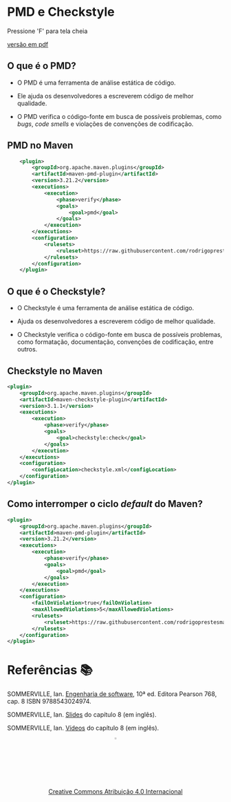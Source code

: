 <!-- .slide:  data-background-opacity="0.3" data-background-image="img/title.jpg"
data-transition="convex"  -->
# PMD e Checkstyle
<!-- .element: style="margin-bottom:100px; font-size: 50px; color:white; font-family: Marker Felt;" -->

Pressione 'F' para tela cheia
<!-- .element: style="font-size: small; color:white;" -->

[versão em pdf](?print-pdf)
<!-- .element: style="font-size: small;" -->


<!-- .slide: data-background="#185449" data-transition="convex"  -->
## O que é o PMD?
<!-- .element: style="margin-bottom:50px; font-size: 40px; font-family: Marker Felt; color:#F5F5F5" -->

- O PMD é uma ferramenta de análise estática de código.
<!-- .element: style="margin-bottom:50px; font-size: 23px; font-family: arial; color:#F5F5F5" -->

- Ele ajuda os desenvolvedores a escreverem código de melhor qualidade.
<!-- .element: style="margin-bottom:50px; font-size: 23px; font-family: arial; color:#F5F5F5" -->

- O PMD verifica o código-fonte em busca de possíveis problemas, como
_bugs_, _code smells_ e violações de convenções de codificação.
<!-- .element: style="margin-bottom:50px; font-size: 23px; font-family: arial; color:#F5F5F5" -->


<!-- .slide: data-background="white" data-transition="convex"  -->
## PMD no Maven
<!-- .element: style="margin-bottom:50px; font-size: 40px; font-family: Marker Felt; color:black" -->

```xml
    <plugin>
        <groupId>org.apache.maven.plugins</groupId>
        <artifactId>maven-pmd-plugin</artifactId>
        <version>3.21.2</version>
        <executions>
            <execution>
                <phase>verify</phase>
                <goals>
                    <goal>pmd</goal>
                </goals>
            </execution>
        </executions>
        <configuration>
            <rulesets>
                <ruleset>https://raw.githubusercontent.com/rodrigoprestesmachado/tpack/master/pmd.xml</ruleset>
            </rulesets>
        </configuration>
    </plugin>
```
<!-- .element: style="margin-bottom:50px; font-size: 20px; font-family: Courier New;" -->


<!-- .slide: data-background="#185449" data-transition="convex"  -->
## O que é o Checkstyle?
<!-- .element: style="margin-bottom:50px; font-size: 40px; font-family: Marker Felt; color:#F5F5F5" -->

 - O Checkstyle é uma ferramenta de análise estática de código.
<!-- .element: style="margin-bottom:50px; font-size: 23px; font-family: arial; color:#F5F5F5" -->

- Ajuda os desenvolvedores a escreverem código de melhor qualidade.
<!-- .element: style="margin-bottom:50px; font-size: 23px; font-family: arial; color:#F5F5F5" -->

- O Checkstyle verifica o código-fonte em busca de possíveis problemas, como
formatação, documentação, convenções de codificação, entre outros.
<!-- .element: style="margin-bottom:50px; font-size: 23px; font-family: arial; color:#F5F5F5" -->


<!-- .slide: data-background="white" data-transition="convex"  -->
## Checkstyle no Maven
<!-- .element: style="margin-bottom:50px; font-size: 40px; font-family: Marker Felt; color:black" -->

```xml
<plugin>
    <groupId>org.apache.maven.plugins</groupId>
    <artifactId>maven-checkstyle-plugin</artifactId>
    <version>3.1.1</version>
    <executions>
        <execution>
            <phase>verify</phase>
            <goals>
                <goal>checkstyle:check</goal>
            </goals>
        </execution>
    </executions>
    <configuration>
        <configLocation>checkstyle.xml</configLocation>
    </configuration>
</plugin>
```
<!-- .element: style="margin-bottom:50px; font-size: 20px; font-family: Courier New;" -->


<!-- .slide: data-background="white" data-transition="convex"  -->
## Como interromper o ciclo *default* do Maven?
<!-- .element: style="margin-bottom:50px; font-size: 40px; font-family: Marker Felt; color:black" -->

```xml
<plugin>
    <groupId>org.apache.maven.plugins</groupId>
    <artifactId>maven-pmd-plugin</artifactId>
    <version>3.21.2</version>
    <executions>
        <execution>
            <phase>verify</phase>
            <goals>
                <goal>pmd</goal>
            </goals>
        </execution>
    </executions>
    <configuration>
        <failOnViolation>true</failOnViolation>
        <maxAllowedViolations>5</maxAllowedViolations>
        <rulesets>
            <ruleset>https://raw.githubusercontent.com/rodrigoprestesmachado/tpack/master/pmd.xml</ruleset>
        </rulesets>
    </configuration>
</plugin>
```
<!-- .element: style="margin-bottom:50px; font-size: 20px; font-family: Courier New;" -->


<!-- .slide: data-background="#185449" data-transition="convex"  -->
# Referências 📚
<!-- .element: style="margin-bottom:50px; font-size: 40px; font-family: Marker Felt; color:#F5F5F5" -->

SOMMERVILLE, Ian. [Engenharia de software](https://biblioteca.ifrs.edu.br/pergamum_ifrs/biblioteca_s/acesso_login.php?cod_acervo_acessibilidade=5030950&acesso=aHR0cHM6Ly9taWRkbGV3YXJlLWJ2LmFtNC5jb20uYnIvU1NPL2lmcnMvOTc4ODU0MzAyNDk3NA==&label=acesso%20restrito), 10ª ed. Editora Pearson 768, cap. 8 ISBN 9788543024974.
<!-- .element: style="margin-bottom:50px; font-size: 23px; font-family: arial; color:#F5F5F5" -->

SOMMERVILLE, Ian. [Slides](https://iansommerville.com/software-engineering-book/slides/) do capítulo 8 (em inglês).
<!-- .element: style="margin-bottom:50px; font-size: 23px; font-family: arial; color:#F5F5F5" -->

SOMMERVILLE, Ian. [Vídeos](https://iansommerville.com/software-engineering-book/videos/imp/) do capítulo 8 (em inglês).
<!-- .element: style="margin-bottom:40px; font-size: 23px; font-family: arial; color:#F5F5F5" -->

<center>
<a href="https://rpmhub.dev" target="blanck"><img src="../../imgs/logo.png" alt="Rodrigo Prestes Machado" width="3%" height="3%" border=0 style="border:0; text-decoration:none; outline:none"></a><br/>
<a rel="license" href="http://creativecommons.org/licenses/by/4.0/">Creative Commons Atribuição 4.0 Internacional</a>
</center>
  <!-- .element: style="margin-top:150px; font-size: 15px; font-family: Bradley Hand" -->